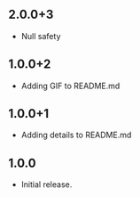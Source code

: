 ## 2.0.0+3

* Null safety

## 1.0.0+2

* Adding GIF to README.md

## 1.0.0+1

* Adding details to README.md

## 1.0.0

* Initial release.